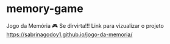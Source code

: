 # memory-game
Jogo da Memória 🎮
Se dirvirta!!!
Link para vizualizar o projeto https://sabrinagodoy1.github.io/jogo-da-memoria/

